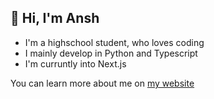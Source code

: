 ## 👋 Hi, I'm Ansh

  - I'm a highschool student, who loves coding
  - I mainly develop in Python and Typescript
  - I'm curruntly into Next.js

You can learn more about me on [my website](anshtiwatne.github.io)

<!---
anshunderscore/anshunderscore is a ✨ special ✨ repository because its `README.md` (this file) appears on your GitHub profile.
You can click the Preview link to take a look at your changes.
--->
